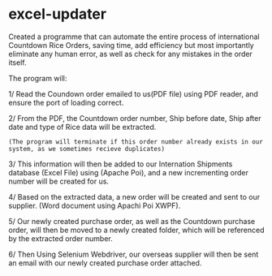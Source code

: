 # excel-updater
Created a programme that can automate the entire process of international Countdown Rice Orders, saving time, add efficiency but most importantly eliminate any human error,
as well as check for any mistakes in the order itself.

The program will:

1/ Read the Coundown order emailed to us(PDF file) using PDF reader, and ensure the port of loading correct.

2/ From the PDF, the Countdown order number, Ship before date, Ship after date and type of Rice data will be extracted.

    (The program will terminate if this order number already exists in our system, as we sometimes recieve duplicates)
    
3/ This information will then be added to our Internation Shipments database (Excel File) using (Apache Poi), and a new incrementing order number will be created for us.


4/ Based on the extracted data, a new order will be created and sent to our supplier. (Word document using Apachi Poi XWPF).


5/ Our newly created purchase order, as well as the Countdown purchase order, will then be moved to a newly created folder, which will be referenced by the extracted order number.


6/ Then Using Selenium Webdriver, our overseas supplier will then be sent an email with our newly created purchase order attached.

